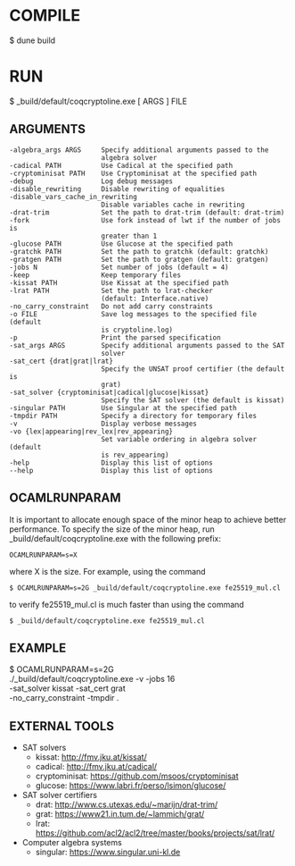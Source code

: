 COMPILE
=======

$ dune build


RUN
====

$ _build/default/coqcryptoline.exe [ ARGS ] FILE


ARGUMENTS
---------

    -algebra_args ARGS     Specify additional arguments passed to the
                           algebra solver
    -cadical PATH          Use Cadical at the specified path
    -cryptominisat PATH    Use Cryptominisat at the specified path
    -debug                 Log debug messages
    -disable_rewriting     Disable rewriting of equalities
    -disable_vars_cache_in_rewriting
                           Disable variables cache in rewriting
    -drat-trim             Set the path to drat-trim (default: drat-trim)
    -fork                  Use fork instead of lwt if the number of jobs is
                           greater than 1
    -glucose PATH          Use Glucose at the specified path
    -gratchk PATH          Set the path to gratchk (default: gratchk)
    -gratgen PATH          Set the path to gratgen (default: gratgen)
    -jobs N                Set number of jobs (default = 4)
    -keep                  Keep temporary files
    -kissat PATH           Use Kissat at the specified path
    -lrat PATH             Set the path to lrat-checker
                           (default: Interface.native)
    -no_carry_constraint   Do not add carry constraints
    -o FILE                Save log messages to the specified file (default
                           is cryptoline.log)
    -p                     Print the parsed specification
    -sat_args ARGS         Specify additional arguments passed to the SAT
                           solver
    -sat_cert {drat|grat|lrat}
                           Specify the UNSAT proof certifier (the default is
                           grat)
    -sat_solver {cryptominisat|cadical|glucose|kissat}
                           Specify the SAT solver (the default is kissat)
    -singular PATH         Use Singular at the specified path
    -tmpdir PATH           Specify a directory for temporary files
    -v                     Display verbose messages
    -vo {lex|appearing|rev_lex|rev_appearing}  
                           Set variable ordering in algebra solver (default
                           is rev_appearing)
    -help                  Display this list of options
    --help                 Display this list of options

OCAMLRUNPARAM
-------------

It is important to allocate enough space of the minor heap
to achieve better performance. To specify the size of the minor
heap, run _build/default/coqcryptoline.exe with the following
prefix:

    OCAMLRUNPARAM=s=X

where X is the size. For example, using the command

    $ OCAMLRUNPARAM=s=2G _build/default/coqcryptoline.exe fe25519_mul.cl

to verify fe25519_mul.cl is much faster than using the command

    $ _build/default/coqcryptoline.exe fe25519_mul.cl


EXAMPLE
-------

$ OCAMLRUNPARAM=s=2G \
        ./_build/default/coqcryptoline.exe -v -jobs 16 \
        -sat_solver kissat -sat_cert grat \
        -no_carry_constraint -tmpdir .


EXTERNAL TOOLS
--------------

* SAT solvers
  * kissat: http://fmv.jku.at/kissat/
  * cadical: http://fmv.jku.at/cadical/
  * cryptominisat: https://github.com/msoos/cryptominisat
  * glucose: https://www.labri.fr/perso/lsimon/glucose/
* SAT solver certifiers
  * drat: http://www.cs.utexas.edu/~marijn/drat-trim/
  * grat: https://www21.in.tum.de/~lammich/grat/
  * lrat: https://github.com/acl2/acl2/tree/master/books/projects/sat/lrat/
* Computer algebra systems
  * singular: https://www.singular.uni-kl.de
